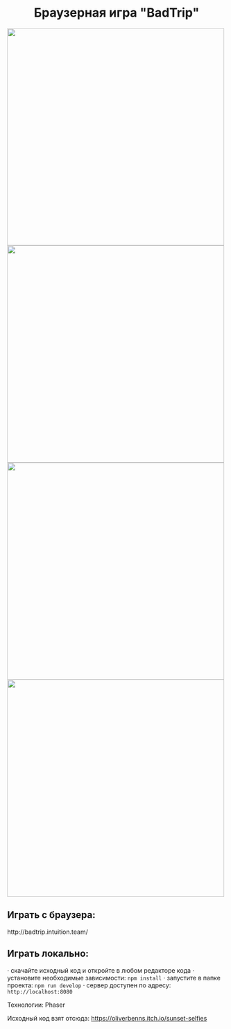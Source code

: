 <h1 align="center">Браузерная игра "BadTrip"</h1>

<img src="https://user-images.githubusercontent.com/104670577/210113327-3027ea70-80ab-4cc3-a28e-8bc818fdd0bc.png" width="500"> <img src="https://user-images.githubusercontent.com/104670577/210113532-d1bee09f-4aad-4e9c-b1bd-ed6816291f91.png" width="500">
<img src="https://user-images.githubusercontent.com/104670577/210113569-b3961187-1efc-4a75-919f-7d1c773fecc5.png" width="500">
<img src="https://user-images.githubusercontent.com/104670577/210113604-d57204af-8d9d-435f-aaa2-8c1b757675fe.png" width="500">

<h2>Играть с браузера:</h2>
http://badtrip.intuition.team/

<h2>Играть локально:</h2>

· скачайте исходный код и откройте в любом редакторе кода
· установите необходимые зависимости: `npm install`
· запустите в папке проекта: `npm run develop`
· сервер доступен по адресу: `http://localhost:8080`

Технологии: Phaser

Исходный код взят отсюда: https://oliverbenns.itch.io/sunset-selfies
